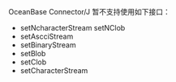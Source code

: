 
OceanBase Connector/J 暂不支持使用如下接口：

* setNcharacterStream setNClob
* setAscciStream
* setBinaryStream
* setBlob
* setClob
* setCharacterStream
